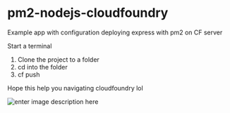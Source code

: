 
# pm2-nodejs-cloudfoundry
Example app with configuration deploying express with pm2 on CF server

Start a terminal
 1. Clone the project to a folder 
 2. cd into the folder
 3. cf push 

Hope this help you navigating cloudfoundry lol 

![enter image description here](https://media.giphy.com/media/NS7gPxeumewkWDOIxi/giphy.gif)
